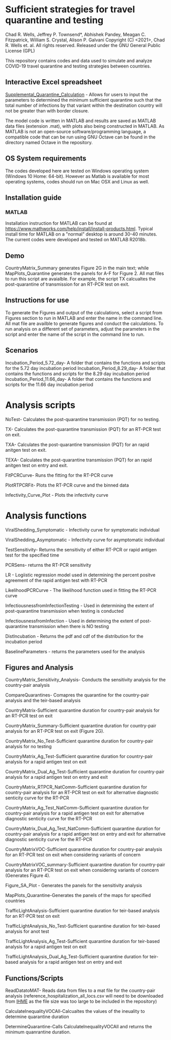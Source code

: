 # Sufficient strategies for travel quarantine and testing
Chad R. Wells, Jeffrey P. Townsend*, Abhishek Pandey, Meagan C. Fitzpatrick, William S. Crystal, Alison P. Galvani
Copyright (C) <2021>, Chad R. Wells et. al. All rights reserved. Released under the GNU General Public License (GPL)

This repository contains codes and data used to simulate and analyze COVID-19 travel quarantine and testing strategies between countries.

## Interactive Excel spreadsheet
[Supplemental_Quarantine_Calculation](https://github.com/WellsRC/Quarantine-and-testing-to-ameliorate-transmission-due-to-travel-during-COVID-19-pandemic/blob/main/Supplemental_Quarantine_Calculation.xlsx) - Allows for users to input the parameters to determined the minimum sufficient quarantine such that the total number of infections by that variant within the destination country will not be greater than with border closure.

The model code is written in MATLAB and results are saved as MATLAB data files (extension .mat), with plots also being constructed in MATLAB. As MATLAB is not an open-source software/programming language, a compatible code that can be run using GNU Octave can be found in the directory named Octave in the repository.

## OS System requirements
The codes developed here are tested on Windows operating system (Windows 10 Home: 64-bit). However as Matlab is available for most operating systems, codes should run on Mac OSX and Linux as well.

## Installation guide
### MATLAB
Installation instruction for MATLAB can be found at https://www.mathworks.com/help/install/install-products.html. Typical install time for MATLAB on a "normal" desktop is around 30-40 minutes. The current codes were developed and tested on MATLAB R2018b.

## Demo
CountryMatrix_Summary generates Figure 2G in the main text; while MapPlots_Quarantine generates the panels for A-F for Figure 2. All mat files to run this script are avaialble. For example, the script TX calcualtes the post-quarantine of transmission for an RT-PCR test on exit.
## Instructions for use
To generate the Figures and output of the calculations, select a script from Figures section to run in MATLAB and enter the name in the command line. All mat file are availble to generate figures and conduct the calculations. To run analysis on a different set of parameters, adjust the parameters in the script and enter the name of the script in the command line to run.

## Scenarios
Incubation_Period_5.72_day- A folder that contains the functions and scripts for the 5.72 day incubation period
Incubation_Period_8.29_day- A folder that contains the functions and scripts for the 8.29 day incubation period
Incubation_Period_11.66_day- A folder that contains the functions and scripts for the 11.66 day incubation period
# Analysis scripts
NoTest- Calculates the post-quarantine transmission (PQT) for no testing.

TX- Calculates the post-quarantine transmission (PQT) for an RT-PCR test on exit.

TXA- Calculates the post-quarantine transmission (PQT) for an rapid anitgen test on exit.

TEXA- Calculates the post-quarantine transmission (PQT) for an rapid anitgen test on entry and exit.

FitPCRCurve- Runs the fitting for the RT-PCR curve

PlotRTPCRFit- Plots the RT-PCR curve and the binned data

Infectivity_Curve_Plot - Plots the infectivity curve

# Analysis functions
ViralShedding_Symptomatic - Infectivity curve for symptomatic individual

ViralShedding_Asymptomatic - Infectivity curve for asymptomatic individual

TestSensitivity- Returns the sensitivity of either RT-PCR or rapid antigen test for the specified time

PCRSens- returns the RT-PCR sensitivity

LR - Logiistic regression model used in determining the percent positve agreement of the rapid antigen test with RT-PCR

LikelihoodPCRCurve - The likelihood function used in fitting the RT-PCR curve

InfectiousnessfromInfectionTesting - Used in determining the extent of post-quarantine transmission when testing is conducted

InfectiousnessfromInfection - Used in determining the extent of post-quarantine transmission when there is NO testing

DistIncubation - Returns the pdf and cdf of the distribution for the incubation period

BaselineParameters - returns the parameters used for the analysis

## Figures and Analysis
CountryMatrix_Sensitivity_Analysis- Conducts the sensitivity analysis for the country-pair analysis

CompareQuarantines- Comapres the quarantine for the country-pair analysis and the teir-based analysis

CountryMatrix-Sufficient quarantine duration for country-pair analysis for an RT-PCR test on exit

CountryMatrix_Summary-Sufficient quarantine duration for country-pair analysis for an RT-PCR test on exit (Figure 2G).

CountryMatrix_No_Test-Sufficient quarantine duration for country-pair analysis for no testing

CountryMatrix_Ag_Test-Sufficient quarantine duration for country-pair analysis for a rapid antigen test on exit

CountryMatrix_Dual_Ag_Test-Sufficient quarantine duration for country-pair analysis for a rapid antigen test on entry and exit

CountryMatrix_RTPCR_NatComm-Sufficient quarantine duration for country-pair analysis for an RT-PCR test on exit for alternative diagnostic senticity curve for the RT-PCR

CountryMatrix_Ag_Test_NatComm-Sufficient quarantine duration for country-pair analysis for a rapid antigen test on exit for alternative diagnostic senticity curve for the RT-PCR

CountryMatrix_Dual_Ag_Test_NatComm-Sufficient quarantine duration for country-pair analysis for a rapid antigen test on entry and exit for alternative diagnostic senticity curve for the RT-PCR

CountryMatrixVOC-Sufficient quarantine duration for country-pair analysis for an RT-PCR test on exit when considering variants of concern

CountryMatrixVOC_summary-Sufficient quarantine duration for country-pair analysis for an RT-PCR test on exit when considering variants of concern (Generates Figure 4).

Figure_SA_Plot - Generates the panels for the sensitivity analysis

MapPlots_Quarantine-Generates the panels of the maps for specified countries

TrafficLightAnalysis-Sufficient quarantine duration for teir-based analysis for an RT-PCR test on exit

TrafficLightAnalysis_No_Test-Sufficient quarantine duration for teir-based analysis for anot test

TrafficLightAnalysis_Ag_Test-Sufficient quarantine duration for teir-based analysis for a rapid antigen test on exit

TrafficLightAnalysis_Dual_Ag_Test-Sufficient quarantine duration for teir-based analysis for a rapid antigen test on entry and exit

## Functions/Scripts
ReadDatatoMAT- Reads data from files to a mat file for the country-pair analysis (reference_hospitalization_all_locs.csv will need to be downloaded from [IHME](http://www.healthdata.org/covid/data-downloads) as the file size was too large to be included in the repository)

CalculateInequalityVOCAll-Calcualtes the values of the ineuality to determine quarantine duration

DetermineQuarantine-Calls CalculateInequalityVOCAll and returns the minimum quanrantine duration.
